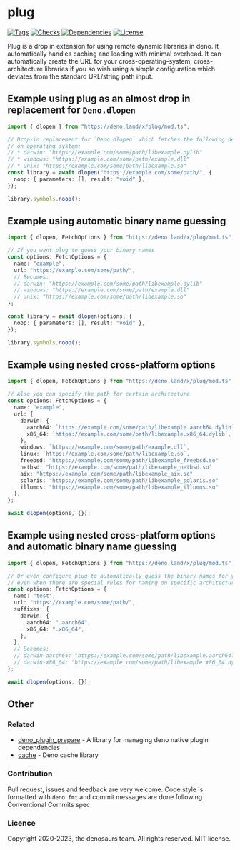 # plug

[![Tags](https://img.shields.io/github/release/denosaurs/plug)](https://github.com/denosaurs/plug/releases)
[![Checks](https://github.com/denosaurs/plug/actions/workflows/deno.yml/badge.svg)](https://github.com/denosaurs/plug/actions/workflows/deno.yml)
[![Dependencies](https://github.com/denosaurs/plug/actions/workflows/depsbot.yml/badge.svg)](https://github.com/denosaurs/plug/actions/workflows/depsbot.yml)
[![License](https://img.shields.io/github/license/denosaurs/plug)](https://github.com/denosaurs/plug/blob/master/LICENSE)

Plug is a drop in extension for using remote dynamic libraries in deno. It
automatically handles caching and loading with minimal overhead. It can
automatically create the URL for your cross-operating-system, cross-architecture
libraries if you so wish using a simple configuration which deviates from the
standard URL/string path input.

## Example using plug as an almost drop in replacement for `Deno.dlopen`

```ts
import { dlopen } from "https://deno.land/x/plug/mod.ts";

// Drop-in replacement for `Deno.dlopen` which fetches the following depending
// on operating system:
// * darwin: "https://example.com/some/path/libexample.dylib"
// * windows: "https://example.com/some/path/example.dll"
// * unix: "https://example.com/some/path/libexample.so"
const library = await dlopen("https://example.com/some/path/", {
  noop: { parameters: [], result: "void" },
});

library.symbols.noop();
```

## Example using automatic binary name guessing

```ts
import { dlopen, FetchOptions } from "https://deno.land/x/plug/mod.ts";

// If you want plug to guess your binary names
const options: FetchOptions = {
  name: "example",
  url: "https://example.com/some/path/",
  // Becomes:
  // darwin: "https://example.com/some/path/libexample.dylib"
  // windows: "https://example.com/some/path/example.dll"
  // unix: "https://example.com/some/path/libexample.so"
};

const library = await dlopen(options, {
  noop: { parameters: [], result: "void" },
});

library.symbols.noop();
```

## Example using nested cross-platform options

```ts
import { dlopen, FetchOptions } from "https://deno.land/x/plug/mod.ts";

// Also you can specify the path for certain architecture
const options: FetchOptions = {
  name: "example",
  url: {
    darwin: {
      aarch64: `https://example.com/some/path/libexample.aarch64.dylib`,
      x86_64: `https://example.com/some/path/libexample.x86_64.dylib`,
    },
    windows: `https://example.com/some/path/example.dll`,
    linux: `https://example.com/some/path/libexample.so`,
    freebsd: "https://example.com/some/path/libexample_freebsd.so"
    netbsd: "https://example.com/some/path/libexample_netbsd.so"
    aix: "https://example.com/some/path/libexample_aix.so"
    solaris: "https://example.com/some/path/libexample_solaris.so"
    illumos: "https://example.com/some/path/libexample_illumos.so"
  },
};

await dlopen(options, {});
```

## Example using nested cross-platform options and automatic binary name guessing

```ts
import { dlopen, FetchOptions } from "https://deno.land/x/plug/mod.ts";

// Or even configure plug to automatically guess the binary names for you,
// even when there are special rules for naming on specific architectures
const options: FetchOptions = {
  name: "test",
  url: "https://example.com/some/path/",
  suffixes: {
    darwin: {
      aarch64: ".aarch64",
      x86_64: ".x86_64",
    },
  },
  // Becomes:
  // darwin-aarch64: "https://example.com/some/path/libexample.aarch64.dylib"
  // darwin-x86_64: "https://example.com/some/path/libexample.x86_64.dylib"
};

await dlopen(options, {});
```

## Other

### Related

- [deno_plugin_prepare](https://github.com/manyuanrong/deno-plugin-prepare) - A
  library for managing deno native plugin dependencies
- [cache](https://github.com/denosaurs/cache) - Deno cache library

### Contribution

Pull request, issues and feedback are very welcome. Code style is formatted with
`deno fmt` and commit messages are done following Conventional Commits spec.

### Licence

Copyright 2020-2023, the denosaurs team. All rights reserved. MIT license.
